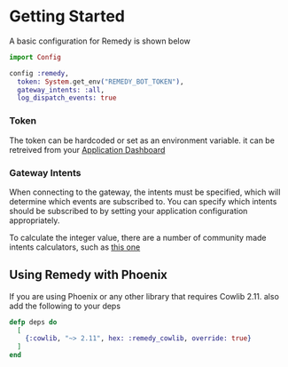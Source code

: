 # Getting Started

A basic configuration for Remedy is shown below

```elixir
import Config

config :remedy,
  token: System.get_env("REMEDY_BOT_TOKEN"),
  gateway_intents: :all,
  log_dispatch_events: true
```

### Token
The token can be hardcoded or set as an environment variable. it can be retreived from your [Application Dashboard](https://discord.com/developers/applications)

### Gateway Intents
When connecting to the gateway, the intents must be specified, which will determine which events are subscribed to. You can specify which intents should be subscribed to by setting your application configuration appropriately.

To calculate the integer value, there are a number of community made intents calculators, such as [this one](https://ziad87.net/intents/)


## Using Remedy with Phoenix

If you are using Phoenix or any other library that requires Cowlib 2.11. also add the following to your deps

```elixir
defp deps do
  [
    {:cowlib, "~> 2.11", hex: :remedy_cowlib, override: true}
  ]
end
```
